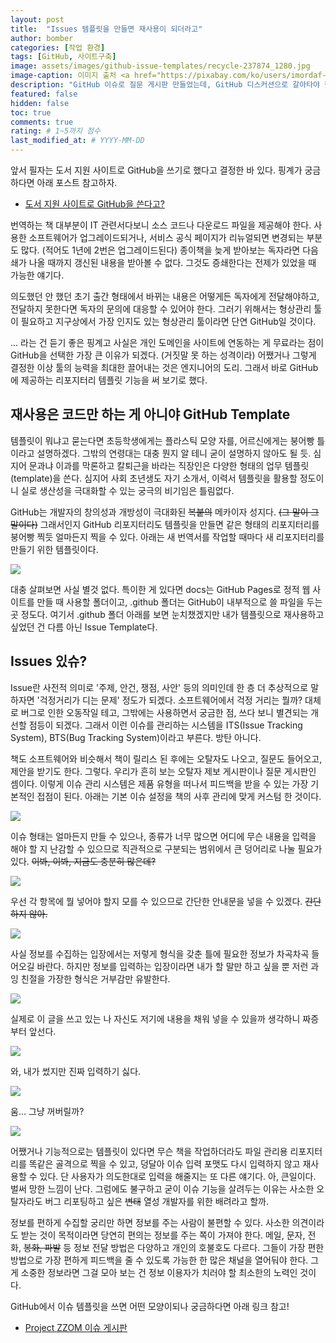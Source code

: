```yaml
---
layout: post
title:  "Issues 템플릿을 만들면 재사용이 되더라고"
author: bomber
categories: [작업 환경]
tags: [GitHub, 사이트구축]
image: assets/images/github-issue-templates/recycle-237874_1280.jpg
image-caption: 이미지 출처 <a href="https://pixabay.com/ko/users/imordaf-117056/?utm_source=link-attribution&amp;utm_medium=referral&amp;utm_campaign=image&amp;utm_content=237874">imordaf</a>
description: "GitHub 이슈로 질문 게시판 만들었는데, GitHub 디스커션으로 갈아타야 했던 썰"
featured: false
hidden: false
toc: true
comments: true
rating: # 1~5까지 점수
last_modified_at: # YYYY-MM-DD
---
```


앞서 필자는 도서 지원 사이트로 GitHub을 쓰기로 했다고 결정한 바 있다. 
핑계가 궁금하다면 아래 포스트 참고하자.

* <a href="{{ site.baseurl }}/github/" target="_blank">도서 지원 사이트로 GitHub을 쓴다고?</a>

번역하는 책 대부분이 IT 관련서다보니 소스 코드나 다운로드 파일을 제공해야 한다. 사용한 소프트웨어가 업그레이드되거나, 서비스 공식 페이지가 리뉴얼되면 변경되는 부분도 많다. (적어도 1년에 2번은 업그레이드된다) 종이책을 늦게 받아보는 독자라면 다음 쇄가 나올 때까지 갱신된 내용을 받아볼 수 없다. 그것도 증쇄한다는 전제가 있었을 때 가능한 얘기다. 

의도했던 안 했던 초기 출간 형태에서 바뀌는 내용은 어떻게든 독자에게 전달해야하고, 전달하지 못한다면 독자의 문의에 대응할 수 있어야 한다. 그러기 위해서는 형상관리 툴이 필요하고 지구상에서 가장 인지도 있는 형상관리 툴이라면 단연 GitHub일 것이다. 

... 라는 건 듣기 좋은 핑계고 사실은 개인 도메인을 사이트에 연동하는 게 무료라는 점이 GitHub을 선택한 가장 큰 이유가 되겠다. (거짓말 못 하는 성격이라) 어쨌거나 그렇게 결정한 이상 툴의 능력을 최대한 끌어내는 것은 엔지니어의 도리. 그래서 바로 GitHub에 제공하는 리포지터리 템플릿 기능을 써 보기로 했다.

## 재사용은 코드만 하는 게 아니야 GitHub Template

템플릿이 뭐냐고 묻는다면 초등학생에게는 플라스틱 모양 자를, 어르신에게는 붕어빵 틀이라고 설명하겠다. 그밖의 연령대는 대충 뭔지 알 테니 굳이 설명하지 않아도 될 듯. 심지어 문과냐 이과를 막론하고 칼퇴근을 바라는 직장인은 다양한 형태의 업무 템플릿(template)을 쓴다. 심지어 사회 초년생도 자기 소개서, 이력서 템플릿을 활용할 정도이니 실로 생산성을 극대화할 수 있는 궁극의 비기임은 틀림없다.

GitHub는 개발자의 창의성과 개방성이 극대화된 <del>복붙의</del> 메카이자 성지다. <del>(그 말이 그 말이다)</del>
그래서인지 GitHub 리포지터리도 템플릿을 만들면 같은 형태의 리포지터리를 붕어빵 찍듯 얼마든지 찍을 수 있다. 아래는 새 번역서를 작업할 때마다 새 리포지터리를 만들기 위한 템플릿이다.   

<img class="shadow" src="{{ site.baseurl }}/assets/images/github-issue-templates/template.png" alter="template">

대충 살펴보면 사실 별것 없다. 특이한 게 있다면 docs는 GitHub Pages로 정적 웹 사이트를 만들 때 사용할 폴더이고, .github 폴더는 GitHub이 내부적으로 쓸 파일을 두는 곳 정도다. 여기서 .github 폴더 아래를 보면 눈치챘겠지만 내가 템플릿으로 재사용하고 싶었던 건 다름 아닌 Issue Template다. 

## Issues 있슈?

Issue란 사전적 의미로 '주제, 안건, 쟁점, 사안' 등의 의미인데 한 층 더 추상적으로 말하자면 '걱정거리가 디는 문제' 정도가 되겠다. 소프트웨어에서 걱정 거리는 뭘까? 대체로 버그로 인한 오동작일 테고, 그밖에는 사용하면서 궁금한 점, 쓰다 보니 별견되는 개선할 점등이 되겠다. 그래서 이런 이슈를 관리하는 시스템을 ITS(Issue Tracking System), BTS(Bug Tracking System)이라고 부른다. <dev>방탄 아니다.</del>

책도 소프트웨어와 비슷해서 책이 릴리스 된 후에는 오탈자도 나오고, 질문도 들어오고, 제안을 받기도 한다. 그렇다. 우리가 흔히 보는 오탈자 제보 게시판이나 질문 게시판인 셈이다. 이렇게 이슈 관리 시스템은 제품 유형을 떠나서 피드백을 받을 수 있는 가장 기본적인 접점이 된다. 아래는 기본 이슈 설정을 책의 사후 관리에 맞게 커스텀 한 것이다.

<img class="shadow" src="{{ site.baseurl }}/assets/images/github-issue-templates/issues-000.png" alter="issues-000">

이슈 형태는 얼마든지 만들 수 있으나, 종류가 너무 많으면 어디에 무슨 내용을 입력을 해야 할 지 난감할 수 있으므로 직관적으로 구분되는 범위에서 큰 덩어리로 나눌 필요가 있다. <del>이봐, 이봐, 지금도 충분히 많은데?</del>

<img class="shadow" src="{{ site.baseurl }}/assets/images/github-issue-templates/issues-001.png" alter="issues-001">

우선 각 항목에 뭘 넣어야 할지 모를 수 있으므로 간단한 안내문을 넣을 수 있겠다. <del>간단하지 않아.</del>

<img class="shadow" src="{{ site.baseurl }}/assets/images/github-issue-templates/issues-002.png" alter="issues-002">

사실 정보를 수집하는 입장에서는 저렇게 형식을 갖춘 틀에 필요한 정보가 차곡차곡 들어오길 바란다. 하지만 정보를 입력하는 입장이라면 내가 할 말만 하고 싶을 뿐 저런 과잉 친절을 가장한 형식은 거부감만 유발한다. 

<img class="shadow" src="{{ site.baseurl }}/assets/images/github-issue-templates/issues-003.png" alter="issues-003">

실제로 이 글을 쓰고 있는 나 자신도 저기에 내용을 채워 넣을 수 있을까 생각하니 짜증부터 앞선다.

<img class="shadow" src="{{ site.baseurl }}/assets/images/github-issue-templates/issues-004.png" alter="issues-004">

와, 내가 썼지만 진짜 입력하기 싫다. 

<img class="shadow" src="{{ site.baseurl }}/assets/images/github-issue-templates/issues-005.png" alter="issues-005">

움... 그냥 꺼버릴까?

<img class="shadow" src="{{ site.baseurl }}/assets/images/github-issue-templates/issues-006.png" alter="issues-006">

어쨌거나 기능적으로는 템플릿이 있다면 무슨 책을 작업하더라도 파일 관리용 리포지터리를 똑같은 골격으로 찍을 수 있고, 덩달아 이슈 입력 포맷도 다시 입력하지 않고 재사용할 수 있다. 
단 사용자가 의도한대로 입력을 해줄지는 또 다른 얘기다. 
아, 큰일이다. 벌써 망한 느낌이 난다. 
그럼에도 불구하고 굳이 이슈 기능을 살려두는 이유는 사소한 오탈자라도 버그 리포팅하고 싶은 <del>변태</del> 열성 개발자를 위한 배려라고 할까. 

정보를 편하게 수집할 궁리만 하면 정보를 주는 사람이 불편할 수 있다. 사소한 의견이라도 받는 것이 목적이라면 당연히 편의는 정보를 주는 쪽이 가져야 한다. 메일, 문자, 전화, <del>봉화, 파발</del> 등 정보 전달 방법은 다양하고 개인의 호불호도 다르다. 그들이 가장 편한 방법으로 가장 편하게 피드백을 줄 수 있도록 가능한 한 많은 채널을 열어둬야 한다. 그게 소중한 정보라면 그걸 모아 보는 건 정보 이용자가 치러야 할 최소한의 노력인 것이다. 

GitHub에서 이슈 템플릿을 쓰면 어떤 모양이되나 궁금하다면 아래 링크 참고!

<ul>
    <li>
        <a href="https://github.com/project-zzom/project-zzom.github.io/issues/new/choose" target="_blank">Project ZZOM 이슈 게시판</a>
    </li>
</ul>